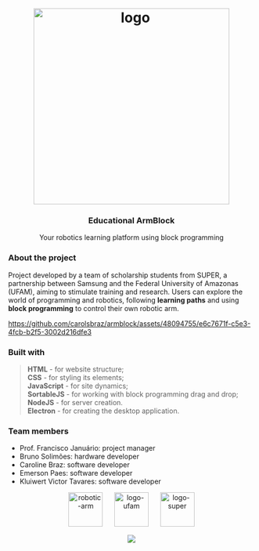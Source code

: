 <h1 align="center">
 <img src="https://github.com/carolsbraz/educational-armblock/blob/main/src/logo.png?raw=true" alt="logo" width="400">
</h1>
<h3 align="center">Educational ArmBlock</h3>
<p align="center">Your robotics learning platform using block programming</p>
<p align="center">
</p>

### About the project

<p>Project developed by a team of scholarship students from SUPER, a partnership between Samsung and the Federal University of Amazonas (UFAM), aiming to stimulate training and research. Users can explore the world of programming and robotics, following <b>learning paths</b> and using <b>block programming</b> to control their own robotic arm.</p>

https://github.com/carolsbraz/armblock/assets/48094755/e6c7671f-c5e3-4fcb-b2f5-3002d216dfe3

### Built with

<blockquote>
 <b>HTML</b> - for website structure;<br>
 <b>CSS</b> - for styling its elements;<br>
 <b>JavaScript</b> - for site dynamics;<br>
 <b>SortableJS</b> - for working with block programming drag and drop;<br>
 <b>NodeJS</b> - for server creation.<br>
 <b>Electron</b> - for creating the desktop application.
</blockquote>

### Team members

- Prof. Francisco Januário: project manager <br>
- Bruno Solimões: hardware developer <br>
- Caroline Braz: software developer <br>
- Emerson Paes: software developer <br>
- Kluiwert Victor Tavares: software developer

<p align="center">
 <img src="https://github.com/carolsbraz/educational-armblock/blob/main/src/robotic-arm.png?raw=true" alt="robotic-arm" height="70">&nbsp&nbsp&nbsp&nbsp&nbsp
 <img src="https://github.com/carolsbraz/educational-armblock/blob/main/src/logo-ufam.png?raw=true" alt="logo-ufam" height="70">&nbsp&nbsp&nbsp&nbsp&nbsp
 <img src="https://github.com/carolsbraz/educational-armblock/blob/main/src/logo-super.png?raw=true" alt="logo-super" height="70">
</p>

<p align="center">
<img src="https://forthebadge.com/images/badges/built-with-science.svg">
</p>
